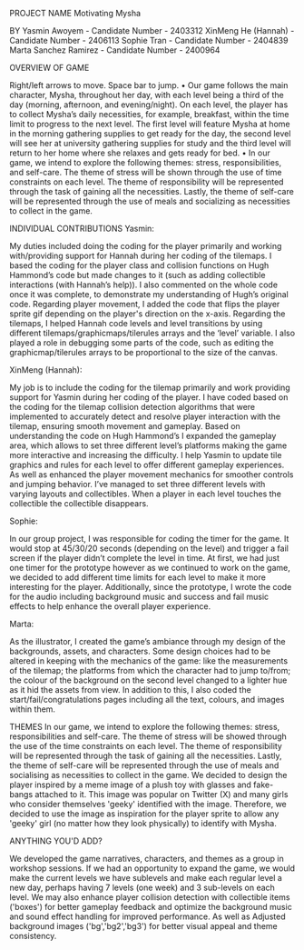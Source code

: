 PROJECT NAME
Motivating Mysha

BY
Yasmin Awoyem - Candidate Number - 2403312
XinMeng He (Hannah) - Candidate Number - 2406113 
Sophie Tran - Candidate Number - 2404839
Marta Sanchez Ramirez - Candidate Number - 2400964

OVERVIEW OF GAME

Right/left arrows to move. Space bar to jump. • Our game follows the main character, Mysha, throughout her day, with each level being a third of the day (morning, afternoon, and evening/night). On each level, the player has to collect Mysha’s daily necessities, for example, breakfast, within the time limit to progress to the next level. The first level will feature Mysha at home in the morning gathering supplies to get ready for the day, the second level will see her at university gathering supplies for study and the third level will return to her home where she relaxes and gets ready for bed. • In our game, we intend to explore the following themes: stress, responsibilities, and self-care. The theme of stress will be shown through the use of time constraints on each level. The theme of responsibility will be represented through the task of gaining all the necessities. Lastly, the theme of self-care will be represented through the use of meals and socializing as necessities to collect in the game.

INDIVIDUAL CONTRIBUTIONS
Yasmin:

My duties included doing the coding for the player primarily and working with/providing support for Hannah during her coding of the tilemaps. I based the coding for the player class and collision functions on Hugh Hammond’s code but made changes to it (such as adding collectible interactions (with Hannah’s help)). I also commented on the whole code once it was complete, to demonstrate my understanding of Hugh’s original code. Regarding player movement, I added the code that flips the player sprite gif depending on the player's direction on the x-axis. Regarding the tilemaps, I helped Hannah code levels and level transitions by using different tilemaps/graphicmaps/tilerules arrays and the ‘level’ variable. I also played a role in debugging some parts of the code, such as editing the graphicmap/tilerules arrays to be proportional to the size of the canvas.

XinMeng (Hannah):

My job is to include the coding for the tilemap primarily and work providing support for Yasmin during her coding of the player. I have coded based on the coding for the tilemap collision detection algorithms that were implemented to accurately detect and resolve player interaction with the tilemap, ensuring smooth movement and gameplay. Based on understanding the code on Hugh Hammond’s I expanded the gameplay area, which allows to set three different level’s platforms making the game more interactive and increasing the difficulty. I help Yasmin to update tile graphics and rules for each level to offer different gameplay experiences. As well as enhanced the player movement mechanics for smoother controls and jumping behavior. I’ve managed to set three different levels with varying layouts and collectibles. When a player in each level touches the collectible the collectible disappears.

Sophie:

In our group project, I was responsible for coding the timer for the game. It would stop at 45/30/20 seconds (depending on the level) and trigger a fail screen if the player didn’t complete the level in time. At first, we had just one timer for the prototype however as we continued to work on the game, we decided to add different time limits for each level to make it more interesting for the player. Additionally, since the prototype, I wrote the code for the audio including background music and success and fail music effects to help enhance the overall player experience.

Marta:

As the illustrator, I created the game’s ambiance through my design of the backgrounds, assets, and characters. Some design choices had to be altered in keeping with the mechanics of the game: like the measurements of the tilemap; the platforms from which the character had to jump to/from; the colour of the background on the second level changed to a lighter hue as it hid the assets from view. In addition to this, I also coded the start/fail/congratulations pages including all the text, colours, and images within them.

THEMES
⁠In our game, we intend to explore the following themes: stress, responsibilities and self-care. The theme of stress will be showed through the use of the time constraints on each level. The theme of responsibility will be represented through the task of gaining all the necessities. Lastly, the theme of self-care will be represented through the use of meals and socialising as necessities to collect in the game. We decided to design the player inspired by a meme image of a plush toy with glasses and fake-bangs attached to it. This image was popular on Twitter (X) and many girls who consider themselves 'geeky' identified with the image. Therefore, we decided to use the image as inspiration for the player sprite to allow any 'geeky' girl (no matter how they look physically) to identify with Mysha.


ANYTHING YOU'D ADD?

We developed the game narratives, characters, and themes as a group in workshop sessions. If we had an opportunity to expand the game, we would make the current levels we have sublevels and make each regular level a new day, perhaps having 7 levels (one week) and 3 sub-levels on each level. We may also enhance player collision detection with collectible items ('boxes') for better gameplay feedback and optimize the background music and sound effect handling for improved performance. As well as Adjusted background images ('bg','bg2','bg3') for better visual appeal and theme consistency.

